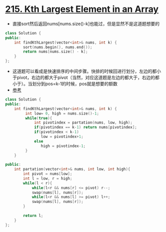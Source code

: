# [215. Kth Largest Element in an Array](https://leetcode.com/problems/kth-largest-element-in-an-array/)
*  直接sort然后返回nums[nums.size()-k]也能过，但是显然不是这道题想要的
```C++
class Solution {
public:
    int findKthLargest(vector<int>& nums, int k) {
        sort(nums.begin(), nums.end());
        return nums[nums.size() - k];
    }
};
```

* 这道题可以看成是快速排序的中间步骤。快排的时候回进行划分，左边的都小于pivot，右边的都大于pivot（当然，对应这道题是左边的都大于，右边的都小于）。当划分到pos=k-1的时候，pos就是想要的额数
* [参考](https://leetcode.com/problems/kth-largest-element-in-an-array/discuss/60309/4-C++-Solutions-using-Partition-Max-Heap-priority_queue-and-multiset-respectively)
```C++
class Solution {
public:
    int findKthLargest(vector<int>& nums, int k) {
         int low= 0, high = nums.size()-1;
         while(true){
             int pivotindex = partation(nums, low, high);
             if(pivotindex == k-1) return nums[pivotindex];
             if(pivotindex < k-1)
                low = pivotindex+1;
             else
                high = pivotindex-1;
         }
    }
    
public:
    int partation(vector<int>& nums, int low, int high){
        int pivot = nums[low];
        int l = low, r = high;
        while(l < r){
            while(l<r && nums[r] <= pivot) r--;
            swap(nums[l], nums[r]);
            while(l<r && nums[l] >= pivot) l++;
            swap(nums[l], nums[r]);
        }
        
        return l;
    }
};
```



